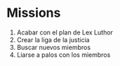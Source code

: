 # Missions

1. Acabar con el plan de Lex Luthor
2. Crear la liga de la justicia
3. Buscar nuevos miembros
4. Liarse a palos con los miembros
